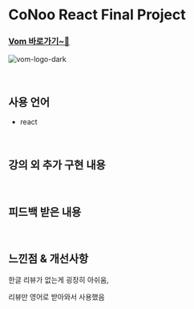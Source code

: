 # CoNoo React Final Project


### **[Vom 바로가기~🍿](https://vom-movie-final.vercel.app/)**
![vom-logo-dark](https://github.com/user-attachments/assets/253904b1-79da-484c-8839-021813ae221f)




<br>

## 사용 언어
* react

<br>

## 강의 외 추가 구현 내용

<br>

## **피드백 받은 내용**


<br>

## **느낀점 & 개선사항**
한글 리뷰가 없는게 굉장히 아쉬움,

리뷰만 영어로 받아와서 사용했음
